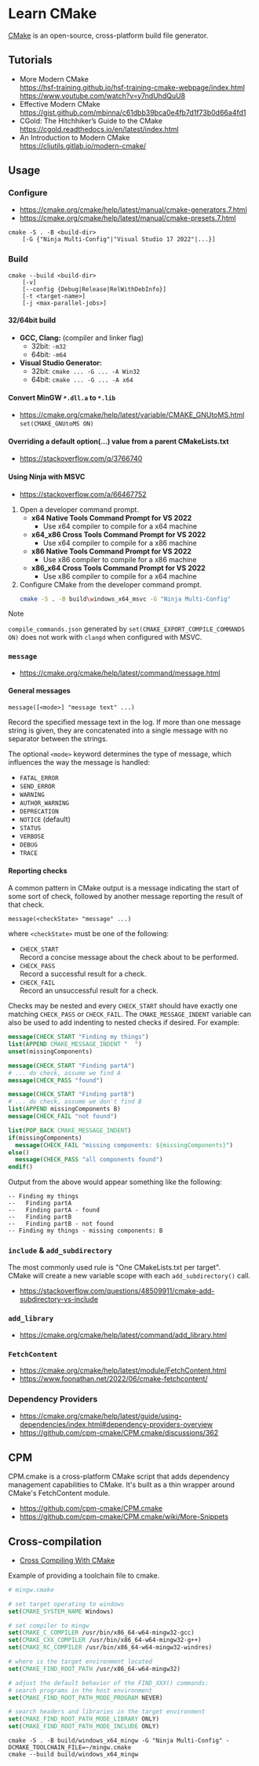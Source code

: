 # Learn CMake

[CMake](https://cmake.org/) is an open-source, cross-platform build file generator.

## Tutorials

- More Modern CMake\
    <https://hsf-training.github.io/hsf-training-cmake-webpage/index.html>\
    <https://www.youtube.com/watch?v=y7ndUhdQuU8>
- Effective Modern CMake\
    <https://gist.github.com/mbinna/c61dbb39bca0e4fb7d1f73b0d66a4fd1>
- CGold: The Hitchhiker’s Guide to the CMake\
    <https://cgold.readthedocs.io/en/latest/index.html>
- An Introduction to Modern CMake\
    <https://cliutils.gitlab.io/modern-cmake/>

## Usage

### Configure

- <https://cmake.org/cmake/help/latest/manual/cmake-generators.7.html>
- <https://cmake.org/cmake/help/latest/manual/cmake-presets.7.html>

```fish
cmake -S . -B <build-dir>
    [-G {"Ninja Multi-Config"|"Visual Studio 17 2022"|...}]
```

### Build

```fish
cmake --build <build-dir>
    [-v]
    [--config {Debug|Release|RelWithDebInfo}]
    [-t <target-name>]
    [-j <max-parallel-jobs>]
```

#### 32/64bit build

- **GCC, Clang:** (compiler and linker flag)
    - 32bit: `-m32`
    - 64bit: `-m64`
- **Visual Studio Generator:**
    - 32bit: `cmake ... -G ... -A Win32`
    - 64bit: `cmake ... -G ... -A x64`

#### Convert MinGW `*.dll.a` to `*.lib`

- <https://cmake.org/cmake/help/latest/variable/CMAKE_GNUtoMS.html>\
    `set(CMAKE_GNUtoMS ON)`

#### Overriding a default option(...) value from a parent CMakeLists.txt

- <https://stackoverflow.com/q/3766740>

#### Using Ninja with MSVC

- <https://stackoverflow.com/a/66467752>

1. Open a developer command prompt.
    - **x64 Native Tools Command Prompt for VS 2022**
        - Use x64 compiler to compile for a x64 machine
    - **x64_x86 Cross Tools Command Prompt for VS 2022**
        - Use x64 compiler to compile for a x86 machine
    - **x86 Native Tools Command Prompt for VS 2022**
        - Use x86 compiler to compile for a x86 machine
    - **x86_x64 Cross Tools Command Prompt for VS 2022**
        - Use x86 compiler to compile for a x64 machine
2. Configure CMake from the developer command prompt.
    ```bash
    cmake -S . -B build\windows_x64_msvc -G "Ninja Multi-Config"
    ```

> [!NOTE]  
> `compile_commands.json` generated by `set(CMAKE_EXPORT_COMPILE_COMMANDS ON)` does not work with `clangd` when configured with MSVC.

### `message`

- <https://cmake.org/cmake/help/latest/command/message.html>

#### General messages

`message([<mode>] "message text" ...)`

Record the specified message text in the log. If more than one message string is given, they are concatenated into a single message with no separator between the strings.

The optional `<mode>` keyword determines the type of message, which influences the way the message is handled:

- `FATAL_ERROR`
- `SEND_ERROR`
- `WARNING`
- `AUTHOR_WARNING`
- `DEPRECATION`
- `NOTICE` (default)
- `STATUS`
- `VERBOSE`
- `DEBUG`
- `TRACE`

#### Reporting checks

A common pattern in CMake output is a message indicating the start of some sort of check, followed by another message reporting the result of that check.

`message(<checkState> "message" ...)`

where `<checkState>` must be one of the following:

- `CHECK_START`\
    Record a concise message about the check about to be performed.
- `CHECK_PASS`\
    Record a successful result for a check.
- `CHECK_FAIL`\
    Record an unsuccessful result for a check.

Checks may be nested and every `CHECK_START` should have exactly one matching `CHECK_PASS` or `CHECK_FAIL`. The `CMAKE_MESSAGE_INDENT` variable can also be used to add indenting to nested checks if desired. For example:

```cmake
message(CHECK_START "Finding my things")
list(APPEND CMAKE_MESSAGE_INDENT "  ")
unset(missingComponents)

message(CHECK_START "Finding partA")
# ... do check, assume we find A
message(CHECK_PASS "found")

message(CHECK_START "Finding partB")
# ... do check, assume we don't find B
list(APPEND missingComponents B)
message(CHECK_FAIL "not found")

list(POP_BACK CMAKE_MESSAGE_INDENT)
if(missingComponents)
  message(CHECK_FAIL "missing components: ${missingComponents}")
else()
  message(CHECK_PASS "all components found")
endif()
```

Output from the above would appear something like the following:

```
-- Finding my things
--   Finding partA
--   Finding partA - found
--   Finding partB
--   Finding partB - not found
-- Finding my things - missing components: B
```

### `include` & `add_subdirectory`

The most commonly used rule is "One CMakeLists.txt per target".\
CMake will create a new variable scope with each `add_subdirectory()` call.

- <https://stackoverflow.com/questions/48509911/cmake-add-subdirectory-vs-include>

### `add_library`

- <https://cmake.org/cmake/help/latest/command/add_library.html>

### `FetchContent`

- <https://cmake.org/cmake/help/latest/module/FetchContent.html>
- <https://www.foonathan.net/2022/06/cmake-fetchcontent/>

### Dependency Providers

- <https://cmake.org/cmake/help/latest/guide/using-dependencies/index.html#dependency-providers-overview>
- <https://github.com/cpm-cmake/CPM.cmake/discussions/362>

## CPM

CPM.cmake is a cross-platform CMake script that adds dependency management capabilities to CMake. It's built as a thin wrapper around CMake's FetchContent module.

- <https://github.com/cpm-cmake/CPM.cmake>
- <https://github.com/cpm-cmake/CPM.cmake/wiki/More-Snippets>

## Cross-compilation

- [Cross Compiling With CMake](https://cmake.org/cmake/help/book/mastering-cmake/chapter/Cross%20Compiling%20With%20CMake.html)

Example of providing a toolchain file to cmake.
```cmake
# mingw.cmake

# set target operating to windows
set(CMAKE_SYSTEM_NAME Windows)

# set compiler to mingw
set(CMAKE_C_COMPILER /usr/bin/x86_64-w64-mingw32-gcc)
set(CMAKE_CXX_COMPILER /usr/bin/x86_64-w64-mingw32-g++)
set(CMAKE_RC_COMPILER /usr/bin/x86_64-w64-mingw32-windres)

# where is the target environment located
set(CMAKE_FIND_ROOT_PATH /usr/x86_64-w64-mingw32)

# adjust the default behavior of the FIND_XXX() commands:
# search programs in the host environment
set(CMAKE_FIND_ROOT_PATH_MODE_PROGRAM NEVER)

# search headers and libraries in the target environment
set(CMAKE_FIND_ROOT_PATH_MODE_LIBRARY ONLY)
set(CMAKE_FIND_ROOT_PATH_MODE_INCLUDE ONLY)
```

```fish
cmake -S . -B build/windows_x64_mingw -G "Ninja Multi-Config" -DCMAKE_TOOLCHAIN_FILE=~/mingw.cmake
cmake --build build/windows_x64_mingw
```


